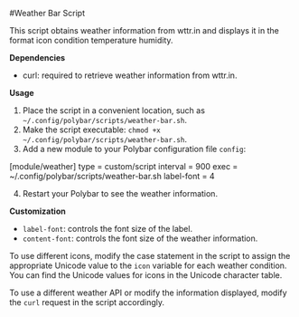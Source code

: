 #Weather Bar Script

This script obtains weather information from wttr.in and displays it in the format icon condition temperature humidity.

**Dependencies**
- curl: required to retrieve weather information from wttr.in.

**Usage**
1. Place the script in a convenient location, such as `~/.config/polybar/scripts/weather-bar.sh`.
2. Make the script executable: `chmod +x ~/.config/polybar/scripts/weather-bar.sh`.
3. Add a new module to your Polybar configuration file `config`:

[module/weather]
type = custom/script
interval = 900
exec = ~/.config/polybar/scripts/weather-bar.sh
label-font = 4

4. Restart your Polybar to see the weather information.

**Customization**
- `label-font`: controls the font size of the label.
- `content-font`: controls the font size of the weather information.

To use different icons, modify the case statement in the script to assign the appropriate Unicode value to the `icon` variable for each weather condition. You can find the Unicode values for icons in the Unicode character table.

To use a different weather API or modify the information displayed, modify the `curl` request in the script accordingly.
